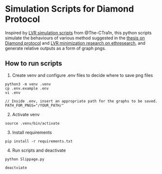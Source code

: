 # Simulation Scripts for Diamond Protocol

Inspired by [LVR simulation scripts](https://github.com/The-CTra1n/LVR) from @The-CTra1n, 
this python scripts simulate the behaviours of various method suggested in the [thesis on Diamond protocol](https://eprint.iacr.org/2022/1420.pdf)
and [LVR minimization research on ethresearch](https://ethresear.ch/t/lvr-minimization-in-uniswap-v4/15900), and generate relative outputs as a form
of graph pngs.

## How to run scripts

1. Create venv and configure .env files to decide where to save png files
```
python3 -m venv .venv
cp .env.example .env
vi .env

// Inside .env, insert an appropriate path for the graphs to be saved.
PATH_FOR_PNGS="/YOUR_PATH/"
```

2. Activate venv
```
source .venv/bin/activate
```

3. Install requirements
```
pip install -r requirements.txt
```

4. Run scripts and deactivate
```
python Slippage.py

deactviate
```